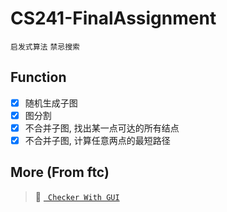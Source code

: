 # CS241-FinalAssignment

`启发式算法`  `禁忌搜索`

## Function

- [x] 随机生成子图
- [x] 图分割
- [x] 不合并子图, 找出某一点可达的所有结点
- [x] 不合并子图, 计算任意两点的最短路径

## More (From ftc)
> :link: [` Checker With GUI`](https://github.com/fangtiancheng/checker)
